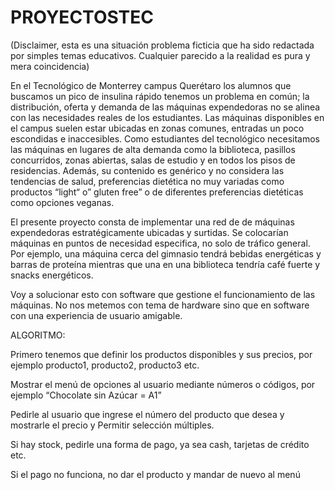 # PROYECTOSTEC
(Disclaimer, esta es una situación problema ficticia que ha sido redactada por simples temas educativos. Cualquier parecido a la realidad es pura y mera coincidencia)

En el Tecnológico de Monterrey campus Querétaro los alumnos que buscamos un pico de insulina rápido tenemos un problema en común; la distribución, oferta y demanda de las máquinas expendedoras no se alinea con las necesidades reales de los estudiantes. Las máquinas disponibles en el campus suelen estar ubicadas en zonas comunes, entradas un poco escondidas e inaccesibles. Como estudiantes del tecnológico necesitamos las máquinas en lugares de alta demanda como la biblioteca, pasillos concurridos, zonas abiertas, salas de estudio y en todos los pisos de residencias. Además, su contenido es genérico y no considera las tendencias de salud, preferencias dietética no muy variadas como productos “light“ o” gluten free” o de diferentes preferencias dietéticas como opciones veganas.

El presente proyecto consta de implementar una red de de máquinas expendedoras estratégicamente ubicadas y surtidas. Se colocarían máquinas en puntos de necesidad especifica, no solo de tráfico general. Por ejemplo, una máquina cerca del gimnasio tendrá bebidas energéticas y barras de proteína mientras que una en una biblioteca tendría café fuerte y snacks energéticos.

Voy a solucionar esto con software que gestione el funcionamiento de las máquinas. No nos metemos con tema de hardware sino que en software con una experiencia de usuario amigable.




ALGORITMO:

Primero tenemos que definir los productos disponibles y sus precios, por ejemplo producto1, producto2, producto3 etc.

Mostrar el menú de opciones al usuario mediante números o códigos, por ejemplo “Chocolate sin Azúcar = A1”

Pedirle al usuario que ingrese el número del producto que desea y mostrarle el precio y Permitir selección múltiples.

Si hay stock, pedirle una forma de pago, ya sea cash, tarjetas de crédito etc.

Si el pago no funciona, no dar el producto y mandar de nuevo al menú

